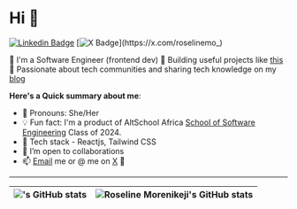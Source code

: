 # Hi 👋

[![Linkedin Badge](https://img.shields.io/badge/roselinemo-blue?style=for-the-badge&logo=Linkedin&logoColor=white&link=https://www.linkedin.com/in/roselinemo)](https://www.linkedin.com/in/roselinemo) [![X Badge](https://img.shields.io/badge/-@roselinemo_-1ca0f1?style=for-the-badge&logo=x&logoColor=white&link=https://x.com/roselinemo_)](https://x.com/roselinemo_)

💎 I'm a Software Engineer (frontend dev) 🌟 Building useful projects like [this](https://www.will-be-there.vercel.app) 🌸 Passionate about tech communities and sharing tech knowledge on my [blog](https://www.roselinemo.com/blog)


**Here's a Quick summary about me**:

- 🌸 Pronouns: She/Her
- 💡 Fun fact: I'm a product of AltSchool Africa [School of Software Engineering](https://altschoolafrica.com/schools/engineering) Class of 2024.
- 💎 Tech stack - Reactjs, Tailwind CSS 
- 🤝 I’m open to collaborations 
- 📫 [Email](mailto:roselinmorenikejic@gmail.com) me or @ me on [X](https://x.com/roselinemo_) 🤝

---

| <img align="center" src="https://github-readme-stats.vercel.app/api?username=roselinemo&show_icons=true&include_all_commits=true&hide_border=true" alt="'s GitHub stats" /> | <img align="center" src="https://github-readme-stats.vercel.app/api/langs/?username=roselinemo&langs_count=8&layout=compact&hide_border=true" alt="Roseline Morenikeji's GitHub stats" /> |
| ------------- | ------------- |

